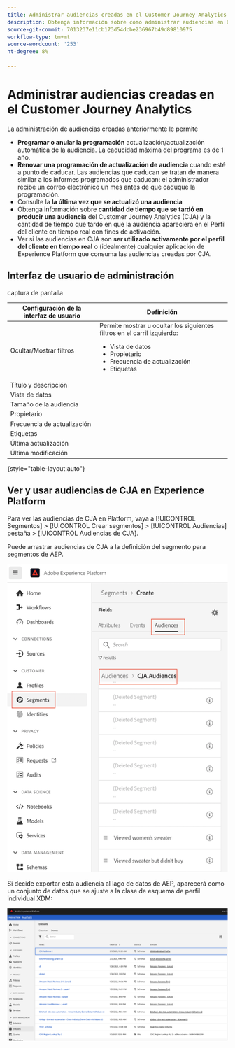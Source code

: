 ```yaml
---
title: Administrar audiencias creadas en el Customer Journey Analytics
description: Obtenga información sobre cómo administrar audiencias en Customer Journey Analytics
source-git-commit: 7013237e11cb173d54dcbe236967b49d89810975
workflow-type: tm+mt
source-wordcount: '253'
ht-degree: 8%

---
```



# Administrar audiencias creadas en el Customer Journey Analytics

La administración de audiencias creadas anteriormente le permite

* **Programar o anular la programación** actualización/actualización automática de la audiencia. La caducidad máxima del programa es de 1 año.
* **Renovar una programación de actualización de audiencia** cuando esté a punto de caducar. Las audiencias que caducan se tratan de manera similar a los informes programados que caducan: el administrador recibe un correo electrónico un mes antes de que caduque la programación.
* Consulte la **la última vez que se actualizó una audiencia**
* Obtenga información sobre **cantidad de tiempo que se tardó en producir una audiencia** del Customer Journey Analytics (CJA) y la cantidad de tiempo que tardó en que la audiencia apareciera en el Perfil del cliente en tiempo real con fines de activación.
* Ver si las audiencias en CJA son **ser utilizado activamente por el perfil del cliente en tiempo real** o (idealmente) cualquier aplicación de Experience Platform que consuma las audiencias creadas por CJA.

## Interfaz de usuario de administración

captura de pantalla

| Configuración de la interfaz de usuario | Definición |
| --- | --- |
| Ocultar/Mostrar filtros | Permite mostrar u ocultar los siguientes filtros en el carril izquierdo: <ul><li>Vista de datos</li><li>Propietario</li><li>Frecuencia de actualización</li><li>Etiquetas</li></ul> |
| Título y descripción |  |
| Vista de datos |
| Tamaño de la audiencia |  |
| Propietario |  |
| Frecuencia de actualización |  |
| Etiquetas |  |
| Última actualización |  |
| Última modificación |  |

{style=&quot;table-layout:auto&quot;}

## Ver y usar audiencias de CJA en Experience Platform

Para ver las audiencias de CJA en Platform, vaya a [!UICONTROL Segmentos] > [!UICONTROL Crear segmentos] > [!UICONTROL Audiencias] pestaña > [!UICONTROL Audiencias de CJA].

Puede arrastrar audiencias de CJA a la definición del segmento para segmentos de AEP.

![](assets/audiences-aep.png)

Si decide exportar esta audiencia al lago de datos de AEP, aparecerá como un conjunto de datos que se ajuste a la clase de esquema de perfil individual XDM:

![](assets/aep-datalake.png)

